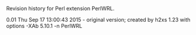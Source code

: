 Revision history for Perl extension PerlWRL.

0.01  Thu Sep 17 13:00:43 2015
	- original version; created by h2xs 1.23 with options
		-XAb 5.10.1 -n PerlWRL

